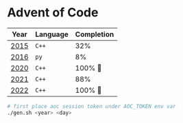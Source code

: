 # Advent of Code

| Year           | Language | Completion |
| -------------- | -------- | ---------- |
| [2015](./2015) | `C++`    | 32%        |
| [2016](./2016) | `py`     | 8%         |
| [2020](./2020) | `C++`    | 100% 🎉     |
| [2021](./2021) | `C++`    | 88%        |
| [2022](./2022) | `C++`    | 100% 🎉     |

```sh
# first place aoc session token under AOC_TOKEN env var
./gen.sh <year> <day>
```
